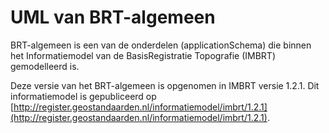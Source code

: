 # UML van BRT-algemeen
BRT-algemeen is een van de onderdelen (applicationSchema) die binnen het Informatiemodel van de BasisRegistratie Topografie (IMBRT) gemodelleerd is.

Deze versie van het BRT-algemeen is opgenomen in IMBRT versie 1.2.1. Dit informatiemodel is gepubliceerd op [http://register.geostandaarden.nl/informatiemodel/imbrt/1.2.1](http://register.geostandaarden.nl/informatiemodel/imbrt/1.2.1).
